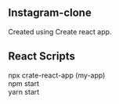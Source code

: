 ## Instagram-clone
Created using Create react app.

## React Scripts
npx crate-react-app (my-app)<br>
npm start<br>
yarn start



